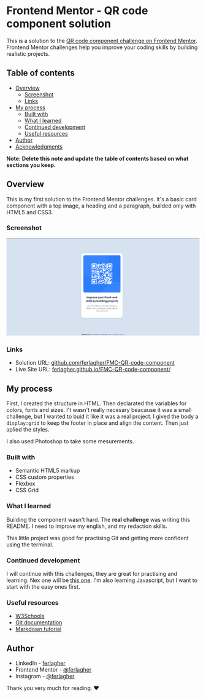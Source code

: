 # Frontend Mentor - QR code component solution

This is a solution to the [QR code component challenge on Frontend Mentor](https://www.frontendmentor.io/challenges/qr-code-component-iux_sIO_H). Frontend Mentor challenges help you improve your coding skills by building realistic projects. 

## Table of contents

- [Overview](#overview)
  - [Screenshot](#screenshot)
  - [Links](#links)
- [My process](#my-process)
  - [Built with](#built-with)
  - [What I learned](#what-i-learned)
  - [Continued development](#continued-development)
  - [Useful resources](#useful-resources)
- [Author](#author)
- [Acknowledgments](#acknowledgments)

**Note: Delete this note and update the table of contents based on what sections you keep.**

## Overview

This is my first solution to the Frontend Mentor challenges. It's a basic card component with a top image, a heading and a paragraph, builded only with HTML5 and CSS3.

### Screenshot

![screenshot](./design/screenshot.png)

### Links

- Solution URL: [github.com/ferlagher/FMC-QR-code-component](https://github.com/ferlagher/FMC-QR-code-component)
- Live Site URL: [ferlagher.github.io/FMC-QR-code-component/](https://ferlagher.github.io/FMC-QR-code-component)

## My process

First, I created the structure in HTML. Then declarated the variables for colors, fonts and sizes. I't wasn't really necesary beacause it was a small challenge, but I wanted to buid it like it was a real project. I gived the body a `display:grid` to keep the footer in place and align the content. Then just aplied the styles.

I also used Photoshop to take some mesurements.

### Built with

- Semantic HTML5 markup
- CSS custom properties
- Flexbox
- CSS Grid

### What I learned

Building the component wasn't hard. The **real challenge** was writing this README. I need to improve my english, and my redaction skills.

This little project was good for practising Git and getting more confident using the terminal.

### Continued development

I will continue with this challenges, they are great for practising and learning. Nex one will be [this one](https://www.frontendmentor.io/challenges/product-preview-card-component-GO7UmttRfa). I'm also learning Javascript, but I want to start with the easy ones first.

### Useful resources

- [W3Schools](https://www.w3schools.com)
- [Git documentation](https://git-scm.com/docs)
- [Markdown tutorial](https://www.markdowntutorial.com)

## Author

- LinkedIn - [ferlagher](https://www.linkedin.com/in/ferlagher/)
- Frontend Mentor - [@ferlagher](https://www.frontendmentor.io/profile/ferlagher)
- Instagram - [@ferlagher](https://www.instagram.com/ferlagher/)

Thank you very much for reading. ♥
